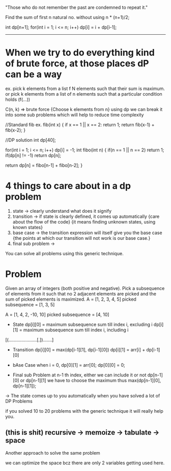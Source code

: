 "Those who do not remember the past are condemned to repeat it."

Find the sum of first n natural no. 
without using n * (n+1)/2;

int dp[n+1]; 
for(int i = 1; i <= n; i++) dp[i] = i + dp[i-1];

-------------------------------------------------------------------------
# When we try to do everything kind of brute force, at those places dP can be a way
ex. pick k elements from a list f N elements such that their sum is maximum.
or pick k elements from a list of n elements such that a particular condition holds (f(...))

C(n, k) => brute force {Choose k elements from n}
using dp we can break it into some sub problems which will help to reduce time complexity

//Standard fib ex. 
fib(int x) {
  if x == 1 || x == 2:
    return 1;
  return fib(x-1) + fib(x-2);
}

//DP solution
int dp[40];

for(int i = 1; i <= n; i++) dp[i] = -1;
int fibo(int n) {
  if(n == 1 || n == 2) return 1;
  if(dp[n] != -1) return dp[n];

  return dp[n] = fibo[n-1] + fibo[n-2];
}

# 4 things to care about in a dp problem
1. state       -> clearly understand what does it signify
2. transition  -> if state is clearly defined, it comes up automatically  {care about the flow of the code}
  {it means finding unknown states, using known states}
3. base case   -> the transition expression will itself give you the base case {the points at which our transition will not work is our base case.}
4. final sub problem -> 


You can solve all problems using this generic technique. 


# Problem
Given an array of integers (both positive and negative). Pick a subsequence of elements from it such that no 2 adjacent elements are picked and the sum of picked elements is maximized. 
A = [1, 2, 3, 4, 5] 
picked subsequence = [1, 3, 5]

A = [1, 4, 2, -10, 10]
picked subsequence = [4, 10]

* State
dp[i][0] = maximum subsequence sum till index i, excluding i
dp[i][1] = maximum subsequence sum till index i, including i

[(......................[.]).......]
* Transition
dp[i][0] = max(dp[i-1][1], dp[i-1][0])
dp[i][1] = arr[i] + dp[i-1][0]

* bAse Case
when i = 0,
dp[0][1] = arr[0];
dp[0][0] = 0;

* Final sub Problem
at n-1 th index, either we can include it or not
dp[n-1][0] or dp[n-1][1] we have to choose the maximum
thus max(dp[n-1][0], dp[n-1][1]);

-> The state comes up to you automatically when you have solved a lot of DP Problems

if you solved 10 to 20 problems with the  generic technique it will really help you.

(this is shit)
recursive -> memoize -> tabulate -> space 
------------------------------------------
Another approach to solve the same problem

we can optimize the space bcz there are only 2 variables getting used here.



